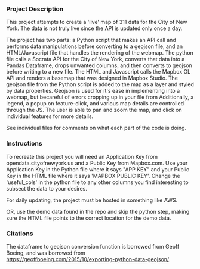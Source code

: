 ### Project Description
  This project attempts to create a 'live' map of 311 data for the City of New York. The data is not truly live since the API is updated only once a day.

  The project has two parts: a Python script that makes an API call and performs data manipulations before converting to a
geojson file, and an HTML/Javascript file that handles the rendering of the webmap. The python file calls a Socrata API for
the City of New York, converts that data into a Pandas Dataframe, drops unwanted columns, and then converts to geojson before
writing to a new file. The HTML and Javascript calls the Mapbox GL API and renders a basemap that was designed in Mapbox
Studio. The geojson file from the Python script is added to the map as a layer and styled by data properties. Geojson is used for it's ease in implementing into a webmap, but becareful of errors cropping up in your file from  Additionally, a
legend, a popup on feature-click, and various map details are controlled through the JS. The user is able to pan and zoom the
map, and click on individual features for more details.

See individual files for comments on what each part of the code is doing.

### Instructions
  To recreate this project you will need an Application Key from opendata.cityofnewyork.us and a Public Key from Mapbox.com. Use your Application Key in the Python file where it says "APP KEY" and your Public Key in the HTML file where it says 'MAPBOX PUBLIC KEY'. Change the 'useful_cols' in the python file to any other columns you find interesting to subsect the data to your desires.
  
  For daily updating, the project must be hosted in something like AWS.
  
  OR, use the demo data found in the repo and skip the python step, making sure the HTML file points to the correct location for the demo data. 
  
### Citations
  The dataframe to geojson conversion function is borrowed from Geoff Boeing, and was borrowed from https://geoffboeing.com/2015/10/exporting-python-data-geojson/
